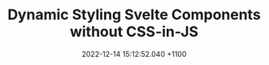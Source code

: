 ---
title: "Dynamic Styling Svelte Components without CSS-in-JS"
description: "Using CSS variables to make easily customisable components"

date: 2022-12-14 15:12:52.040 +1100

toc: true
draft: true

tags:
  - Svelte
  - JavaScript
  - CSS

---